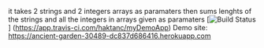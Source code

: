 it takes 2 strings and 2 integers arrays as paramaters
then sums lenghts of the strings and all the integers in arrays given as paramaters
[![Build Status](https://app.travis-ci.com/haktanc/myDemoApp.svg?token=cWG5tM5HbSwjLuzdmezx&branch=master)]
(https://app.travis-ci.com/haktanc/myDemoApp)
Demo site: https://ancient-garden-30489-dc837d686416.herokuapp.com
